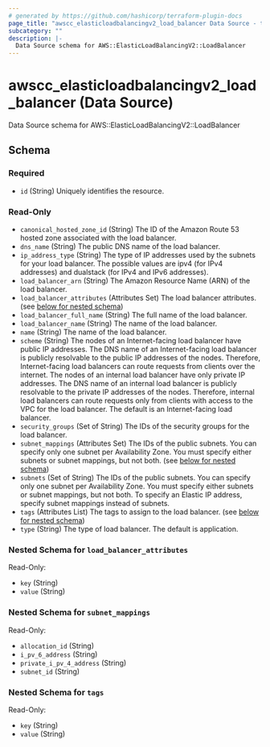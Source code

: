 ```yaml
---
# generated by https://github.com/hashicorp/terraform-plugin-docs
page_title: "awscc_elasticloadbalancingv2_load_balancer Data Source - terraform-provider-awscc"
subcategory: ""
description: |-
  Data Source schema for AWS::ElasticLoadBalancingV2::LoadBalancer
---
```


# awscc_elasticloadbalancingv2_load_balancer (Data Source)

Data Source schema for AWS::ElasticLoadBalancingV2::LoadBalancer



<!-- schema generated by tfplugindocs -->
## Schema

### Required

- `id` (String) Uniquely identifies the resource.

### Read-Only

- `canonical_hosted_zone_id` (String) The ID of the Amazon Route 53 hosted zone associated with the load balancer.
- `dns_name` (String) The public DNS name of the load balancer.
- `ip_address_type` (String) The type of IP addresses used by the subnets for your load balancer. The possible values are ipv4 (for IPv4 addresses) and dualstack (for IPv4 and IPv6 addresses).
- `load_balancer_arn` (String) The Amazon Resource Name (ARN) of the load balancer.
- `load_balancer_attributes` (Attributes Set) The load balancer attributes. (see [below for nested schema](#nestedatt--load_balancer_attributes))
- `load_balancer_full_name` (String) The full name of the load balancer.
- `load_balancer_name` (String) The name of the load balancer.
- `name` (String) The name of the load balancer.
- `scheme` (String) The nodes of an Internet-facing load balancer have public IP addresses. The DNS name of an Internet-facing load balancer is publicly resolvable to the public IP addresses of the nodes. Therefore, Internet-facing load balancers can route requests from clients over the internet. The nodes of an internal load balancer have only private IP addresses. The DNS name of an internal load balancer is publicly resolvable to the private IP addresses of the nodes. Therefore, internal load balancers can route requests only from clients with access to the VPC for the load balancer. The default is an Internet-facing load balancer.
- `security_groups` (Set of String) The IDs of the security groups for the load balancer.
- `subnet_mappings` (Attributes Set) The IDs of the public subnets. You can specify only one subnet per Availability Zone. You must specify either subnets or subnet mappings, but not both. (see [below for nested schema](#nestedatt--subnet_mappings))
- `subnets` (Set of String) The IDs of the public subnets. You can specify only one subnet per Availability Zone. You must specify either subnets or subnet mappings, but not both. To specify an Elastic IP address, specify subnet mappings instead of subnets.
- `tags` (Attributes List) The tags to assign to the load balancer. (see [below for nested schema](#nestedatt--tags))
- `type` (String) The type of load balancer. The default is application.

<a id="nestedatt--load_balancer_attributes"></a>
### Nested Schema for `load_balancer_attributes`

Read-Only:

- `key` (String)
- `value` (String)


<a id="nestedatt--subnet_mappings"></a>
### Nested Schema for `subnet_mappings`

Read-Only:

- `allocation_id` (String)
- `i_pv_6_address` (String)
- `private_i_pv_4_address` (String)
- `subnet_id` (String)


<a id="nestedatt--tags"></a>
### Nested Schema for `tags`

Read-Only:

- `key` (String)
- `value` (String)
